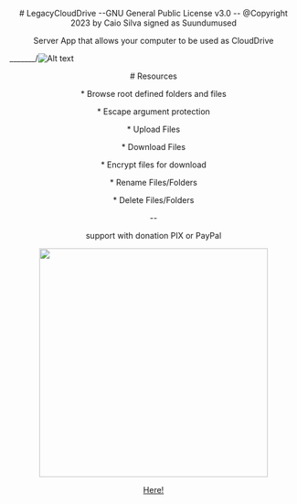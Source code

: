 <p align="center"># LegacyCloudDrive --GNU General Public License v3.0 -- @Copyright 2023 by Caio Silva signed as Suundumused</p>
<p align="center">Server App that allows your computer to be used as CloudDrive</p>

_______/![Alt text](https://drive.google.com/uc?export=download&id=1QyTFu7tjGFE8EOlhefK-hiVpMRVswITR)

<p align="center"># Resources</p>
<p align="center">* Browse root defined folders and files</p>
<p align="center">* Escape argument protection</p>
<p align="center">* Upload Files</p>
<p align="center">* Download Files</p>
<p align="center">* Encrypt files for download</p>
<p align="center">* Rename Files/Folders</p>
<p align="center">* Delete Files/Folders</p>

<p align="center">--</p>

<p align="center">support with donation PIX or PayPal</p>

<p align="center"><img src="https://drive.google.com/uc?export=download&id=1Ub50g1BFW-3XdkR5zqHO_zQOUpovi6CK" data-canonical-src="https://www.paypal.com/donate/?hosted_button_id=9TPZ7FWPZ95F8" width="400" height="400" /></p>

<p align="center"><a href="https://www.paypal.com/donate/?hosted_button_id=9TPZ7FWPZ95F8">Here!</a></p>
